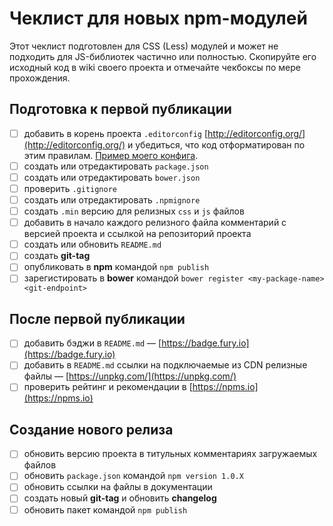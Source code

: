 # Чеклист для новых npm-модулей

Этот чеклист подготовлен для CSS (Less) модулей и может не подходить для JS-библиотек частично или полностью.
Скопируйте его исходный код в wiki своего проекта и отмечайте чекбоксы по мере прохождения.

## Подготовка к первой публикации

- [ ] добавить в корень проекта `.editorconfig` [http://editorconfig.org/](http://editorconfig.org/) и убедиться, что код отформатирован по этим правилам. [Пример моего конфига](https://github.com/paulradzkov/flxgrid.css/blob/master/.editorconfig).
- [ ] создать или отредактировать `package.json`
- [ ] создать или отредактировать `bower.json`
- [ ] проверить `.gitignore`
- [ ] создать или отредактировать `.npmignore`
- [ ] создать `.min` версию для релизных `css` и `js` файлов
- [ ] добавить в начало каждого релизного файла комментарий с версией проекта и ссылкой на репозиторий проекта
- [ ] создать или обновить `README.md`
- [ ] создать **git-tag**
- [ ] опубликовать в **npm** командой `npm publish`
- [ ] зарегистировать в **bower** командой `bower register <my-package-name> <git-endpoint>`

## После первой публикации

- [ ] добавить бэджи в `README.md` — [https://badge.fury.io](https://badge.fury.io)
- [ ] добавить в `README.md` ссылки на подключаемые из CDN релизные файлы — [https://unpkg.com/](https://unpkg.com/) 
- [ ] проверить рейтинг и рекомендации в [https://npms.io](https://npms.io)

## Создание нового релиза

- [ ] обновить версию проекта в титульных комментариях загружаемых файлов
- [ ] обновить `package.json` командой `npm version 1.0.X`
- [ ] обновить ссылки на файлы в документации
- [ ] создать новый **git-tag** и обновить **changelog**
- [ ] обновить пакет командой `npm publish`
